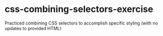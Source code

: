 # css-combining-selectors-exercise
Practiced combining CSS selectors to accomplish specific styling (with no updates to provided HTML)
